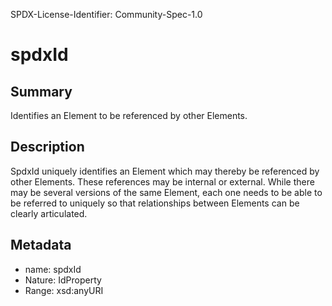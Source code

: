 SPDX-License-Identifier: Community-Spec-1.0

# spdxId

## Summary

Identifies an Element to be referenced by other Elements.

## Description

SpdxId uniquely identifies an Element which may thereby be referenced by other Elements.
These references may be internal or external.
While there may be several versions of the same Element, each one needs to be able to be referred to uniquely
so that relationships between Elements can be clearly articulated.

## Metadata

- name: spdxId
- Nature: IdProperty
- Range: xsd:anyURI

